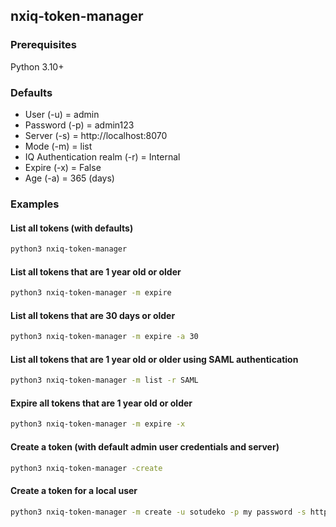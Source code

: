 ## nxiq-token-manager

### Prerequisites

Python 3.10+

### Defaults

- User (-u) = admin
- Password (-p) = admin123
- Server (-s) = http://localhost:8070
- Mode (-m) = list
- IQ Authentication realm (-r) = Internal
- Expire (-x) = False
- Age (-a) = 365 (days)

### Examples

#### List all tokens (with defaults)
```bash
python3 nxiq-token-manager
````
#### List all tokens that are 1 year old or older
```bash
python3 nxiq-token-manager -m expire
```
#### List all tokens that are 30 days or older
```bash
python3 nxiq-token-manager -m expire -a 30
```
#### List all tokens that are 1 year old or older using SAML authentication
```bash
python3 nxiq-token-manager -m list -r SAML
```
#### Expire all tokens that are 1 year old or older
```bash
python3 nxiq-token-manager -m expire -x
```
#### Create a token (with default admin user credentials and server)
```bash
python3 nxiq-token-manager -create
```
#### Create a token for a local user
```bash
python3 nxiq-token-manager -m create -u sotudeko -p my password -s http://iqserver:8070
```






